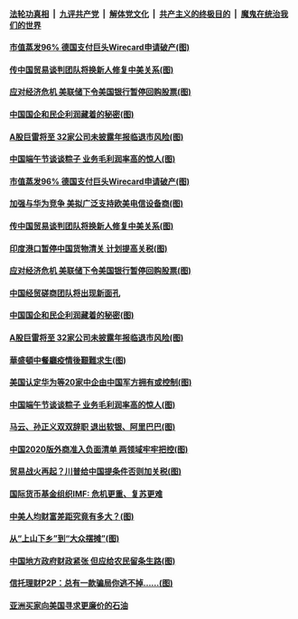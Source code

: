 ####  [法轮功真相](../../../../basic/blob/master/README.md?t=06270031) &nbsp;|&nbsp; [九评共产党](../../../../9ping.md/blob/master/README.md?t=06270031) &nbsp;|&nbsp; [解体党文化](../../../../jtdwh.md/blob/master/README.md?t=06270031)  &nbsp;|&nbsp; [共产主义的终极目的](../../../../gczydzjmd.md/blob/master/README.md?t=06270031) &nbsp;|&nbsp; [魔鬼在统治我们的世界](../../../../mgztzwmdsj.md/blob/master/README.md?t=06270031) 

#### [市值蒸发96% 德国支付巨头Wirecard申请破产(图)](../pages/p5/937805.md?t=06270031) 

#### [传中国贸易谈判团队将换新人修复中美关系(图)](../pages/p5/937793.md?t=06270031) 

#### [应对经济危机 美联储下令美国银行暂停回购股票(图)](../pages/p5/937760.md?t=06270031) 

#### [中国国企和民企利润藏着的秘密(图)](../pages/p5/937711.md?t=06270031) 

#### [A股巨雷将至 32家公司未披露年报临退市风险(图)](../pages/p5/937727.md?t=06270031) 

#### [中国端午节谈谈粽子 业务毛利润率高的惊人(图)](../pages/p5/937695.md?t=06270031) 

#### [市值蒸发96% 德国支付巨头Wirecard申请破产(图)](../pages/p5/937805.md?t=06270031) 

#### [加强与华为竞争 美拟广泛支持欧美电信设备商(图)](../pages/p5/937802.md?t=06270031) 

#### [传中国贸易谈判团队将换新人修复中美关系(图)](../pages/p5/937793.md?t=06270031) 

#### [印度港口暂停中国货物清关 计划提高关税(图)](../pages/p5/937779.md?t=06270031) 

#### [应对经济危机 美联储下令美国银行暂停回购股票(图)](../pages/p5/937760.md?t=06270031) 

#### [中国经贸磋商团队将出现新面孔](../pages/p5/937736.md?t=06270031) 

#### [中国国企和民企利润藏着的秘密(图)](../pages/p5/937711.md?t=06270031) 

#### [A股巨雷将至 32家公司未披露年报临退市风险(图)](../pages/p5/937727.md?t=06270031) 

#### [華盛頓中餐廳疫情後艱難求生(图)](../pages/p5/937726.md?t=06270031) 

#### [美国认定华为等20家中企由中国军方拥有或控制(图)](../pages/p5/937724.md?t=06270031) 

#### [中国端午节谈谈粽子 业务毛利润率高的惊人(图)](../pages/p5/937695.md?t=06270031) 

#### [马云、孙正义双双辞职 退出软银、阿里巴巴(图)](../pages/p5/937690.md?t=06270031) 

#### [中国2020版外商准入负面清单 两领域牢牢把控(图)](../pages/p5/937687.md?t=06270031) 

#### [贸易战火再起？川普给中国提条件否则加关税(图)](../pages/p5/937682.md?t=06270031) 

#### [国际货币基金组织IMF: 危机更重、复苏更难](../pages/p5/937676.md?t=06270031) 

#### [中美人均财富差距究竟有多大？(图)](../pages/p5/937633.md?t=06270031) 

#### [从“上山下乡”到“大众摆摊”(图)](../pages/p5/937620.md?t=06270031) 

#### [中国地方政府财政紧张 但应给农民留条生路(图)](../pages/p5/937593.md?t=06270031) 

#### [信托理财P2P：总有一款骗局你逃不掉……(图)](../pages/p5/937618.md?t=06270031) 

#### [亚洲买家向美国寻求更廉价的石油](../pages/p5/937608.md?t=06270031) 

